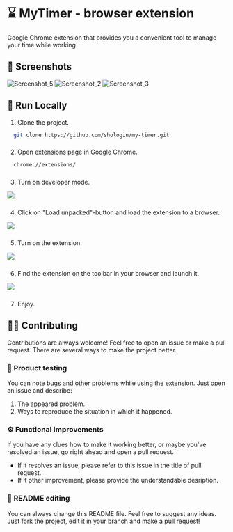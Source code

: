 # ⌛ MyTimer - browser extension

Google Chrome extension that provides you a convenient tool to manage your time while working.

## 👀 Screenshots

![Screenshot_5](https://github.com/shologin/my-timer/assets/136815194/79c100cc-8ee6-4d15-ba05-2a05ae4cce0a)
![Screenshot_2](https://github.com/shologin/my-timer/assets/136815194/4b71a508-3a7f-490c-a90a-a76261f5f0b6)
![Screenshot_3](https://github.com/shologin/my-timer/assets/136815194/725b824c-abbf-48a6-b3f3-aa3e49287555)


## 🚀 Run Locally

1. Clone the project.

```bash
  git clone https://github.com/shologin/my-timer.git
```


###



2. Open extensions page in Google Chrome.

```bash
  chrome://extensions/
```


###


3. Turn on developer mode.

<img src="https://github.com/shologin/my-timer/assets/136815194/fd288577-eaa2-430f-95ec-2fa4e871af40" />


###


4. Click on "Load unpacked"-button and load the extension to a browser.

<img src="https://github.com/shologin/my-timer/assets/136815194/64ea9f7a-5cf5-487d-8d6e-1465fbcc1af2" />


###


5. Turn on the extension.

<img src="https://github.com/shologin/my-timer/assets/136815194/4cd7ad93-5cf7-4af5-b39b-dafdea11cc6a" />


###


6. Find the extension on the toolbar in your browser and launch it.

<img src="https://github.com/shologin/my-timer/assets/136815194/acdacf82-7ae4-4a25-8306-63acaa909131" />


###


7. Enjoy.


###


## 🚶‍♂️ Contributing

Contributions are always welcome! Feel free to open an issue or make a pull request. There are several ways to make the project better.

### 🧪 Product testing

You can note bugs and other problems while using the extension. Just open an issue and describe:
1. The appeared problem.
2. Ways to reproduce the situation in which it happened. 

### ⚙️ Functional improvements

If you have any clues how to make it working better, or maybe you've resolved an issue, go right ahead and open a pull request.
* If it resolves an issue, please refer to this issue in the title of pull request.
* If it other improvement, please provide the understandable desription.

### 📝 README editing

You can always change this README file. Feel free to suggest any ideas. Just fork the project, edit it in your branch and make a pull request!


